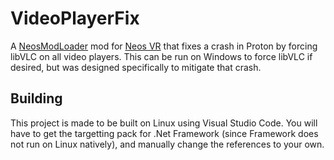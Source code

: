 # VideoPlayerFix

A [NeosModLoader](https://github.com/zkxs/NeosModLoader) mod for [Neos VR](https://neos.com/) that fixes a crash in Proton by forcing libVLC on all video players. This can be run on Windows to force libVLC if desired, but was designed specifically to mitigate that crash.

## Building
This project is made to be built on Linux using Visual Studio Code. You will have to get the targetting pack for .Net Framework (since Framework does not run on Linux natively), and manually change the references to your own.